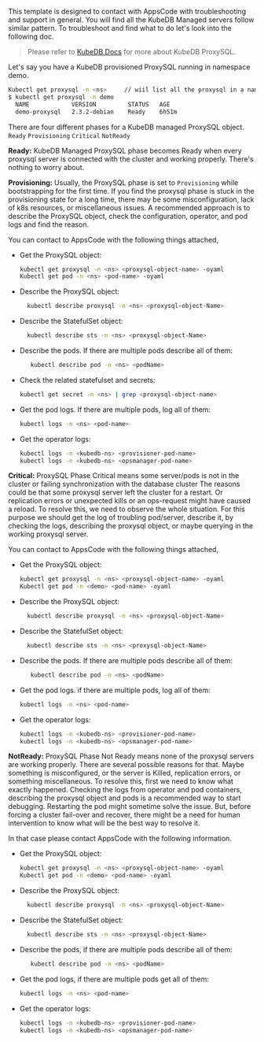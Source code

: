 This template is designed to contact with AppsCode with troubleshooting and support in general. You will find all the KubeDB Managed servers follow similar pattern. To troubleshoot and find what to do let's look into the following doc.

> Please refer to [KubeDB Docs](https://kubedb.com/docs/v2023.01.31/guides/proxysql/) for more about KubeDB ProxySQL.

Let's say you have a KubeDB provisioned ProxySQL running in namespace demo.
```bash
Kubectl get proxysql -n <ns>     // wiil list all the proxysql in a namesapce  
$ kubectl get proxysql -n demo
  NAME            VERSION         STATUS   AGE
  demo-proxysql   2.3.2-debian    Ready    6h51m
```
There are four different phases for a KubeDB managed ProxySQL object.
``Ready`` ``Provisioning`` ``Critical`` ``NotReady``

**Ready:** KubeDB Managed ProxySQL phase becomes Ready when every proxysql server is connected with the cluster and working properly. There's nothing to worry about.

**Provisioning:** Usually, the ProxySQL phase is set to `Provisioning` while bootstrapping for the first time. If you find the proxysql phase is stuck in the provisioning state for a long time,
there may be some misconfiguration, lack of k8s resources, or miscellaneous issues.
A recommended approach is to describe the ProxySQL object, check the configuration, operator, and pod logs and find the reason.

You can contact to AppsCode with the following things attached,
- Get the ProxySQL object:
    ```bash
    kubectl get proxysql -n <ns> <proxysql-object-name> -oyaml
    Kubectl get pod -n <ns> <pod-name> -oyaml 
    ```
- Describe the ProxySQL object:
    ```bash
      kubectl describe proxysql -n <ns> <proxysql-object-Name> 
    ```
- Describe the StatefulSet object:
    ```bash
      kubectl describe sts -n <ns> <proxysql-object-Name>
    ```
- Describe the pods. If there are multiple pods describe all of them:
    ```bash
       kubectl describe pod -n <ns> <podName> 
    ```
- Check the related statefulset and secrets:
    ```bash
    kubectl get secret -n <ns> | grep <proxysql-object-name>
    ```
- Get the pod logs. If there are multiple pods, log all of them:
    ```bash
    kubectl logs -n <ns> <pod-name>
    ```
- Get the operator logs:
    ```bash
    kubectl logs -n <kubedb-ns> <provisioner-pod-name>
    kubectl logs -n <kubedb-ns> <opsmanager-pod-name>
    ```

**Critical:** ProxySQL Phase  Critical means some server/pods is not in the cluster or failing synchronization with the database cluster
The reasons could be that some proxysql server left the cluster for a restart. Or replication errors or unexpected kills or an ops-request might have caused a reload.
To resolve this, we need to observe the whole situation. For this purpose we should get the log of troubling pod/server, describe it,  by checking the logs, describing the proxysql object, or maybe querying in the working proxysql server.

You can contact to AppsCode with the following things attached,

- Get the ProxySQL object:
    ```bash
    kubectl get proxysql -n <ns> <proxysql-object-name> -oyaml
    Kubectl get pod -n <demo> <pod-name> -oyaml 
    ```
- Describe the ProxySQL object:
    ```bash
      kubectl describe proxysql -n <ns> <proxysql-object-Name> 
    ```
- Describe the StatefulSet object:
    ```bash
      kubectl describe sts -n <ns> <proxysql-object-Name>
    ```
- Describe the pods. If there are multiple pods describe all of them:
    ```bash
       kubectl describe pod -n <ns> <podName> 
    ```
- Get the pod logs. if there are multiple pods, log all of them:
    ```bash
    kubectl logs -n <ns> <pod-name>
    ```
- Get the operator logs:
    ```bash
    kubectl logs -n <kubedb-ns> <provisioner-pod-name>
    kubectl logs -n <kubedb-ns> <opsmanager-pod-name>
    ```

**NotReady:** ProxySQL Phase Not Ready means none of the proxysql servers are working properly. There are several possible reasons for that. Maybe something is misconfigured,
or the server is Killed, replication errors, or something miscellaneous. To resolve this, first we need to know what exactly happened.
Checking the logs from operator and pod containers, describing the proxysql object and pods is a recommended way to start debugging. Restarting the pod might sometime solve the issue. But, before forcing a cluster fail-over and recover,
there might be a need for human intervention to know what will be the best way to resolve it.

In that case please contact AppsCode with the following information.

- Get the ProxySQL object:
    ```bash
    kubectl get proxysql -n <ns> <proxysql-object-name> -oyaml
    Kubectl get pod -n <demo> <pod-name> -oyaml 
    ```
- Describe the ProxySQL object:
    ```bash
      kubectl describe proxysql -n <ns> <proxysql-object-Name> 
    ```
- Describe the StatefulSet object:
    ```bash
      kubectl describe sts -n <ns> <proxysql-object-Name>
    ```
- Describe the pods, if there are multiple pods describe all of them:
    ```bash
       kubectl describe pod -n <ns> <podName> 
    ```
- Get the pod logs, if there are multiple pods get all of them:
    ```bash
    kubectl logs -n <ns> <pod-name>
    ```
- Get the operator logs:
    ```bash
    kubectl logs -n <kubedb-ns> <provisioner-pod-name>
    kubectl logs -n <kubedb-ns> <opsmanager-pod-name>
    ```
  